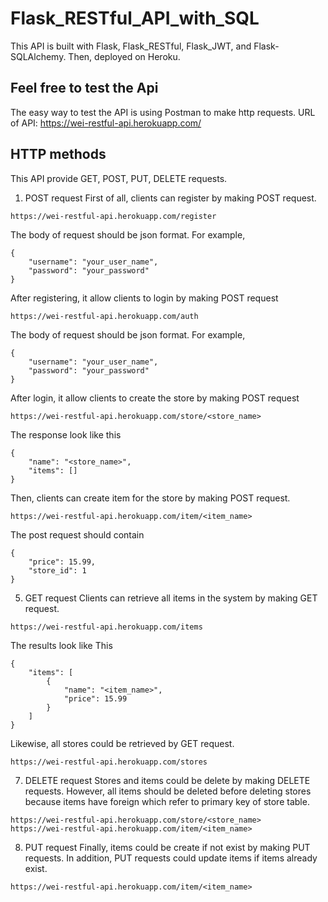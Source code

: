 # Flask_RESTful_API_with_SQL

This API is built with Flask, Flask_RESTful, Flask_JWT, and Flask-SQLAlchemy.
Then, deployed on Heroku.

## Feel free to test the Api
The easy way to test the API is using Postman to make http requests.
URL of API: https://wei-restful-api.herokuapp.com/

## HTTP methods
This API provide GET, POST, PUT, DELETE requests.

1. POST request
First of all, clients can register by making POST request.
```
https://wei-restful-api.herokuapp.com/register
```
The body of request should be json format.
For example,
```
{
	"username": "your_user_name",
	"password": "your_password"
}
```

After registering, it allow clients to login by making POST request
```
https://wei-restful-api.herokuapp.com/auth
```
The body of request should be json format.
For example,
```
{
	"username": "your_user_name",
	"password": "your_password"
}
```

After login, it allow clients to create the store by making POST request
```
https://wei-restful-api.herokuapp.com/store/<store_name>
```
The response look like this
```
{
    "name": "<store_name>",
    "items": []
}
```

Then, clients can create item for the store by making POST request.
```
https://wei-restful-api.herokuapp.com/item/<item_name>
```
The post request should contain
```
{
	"price": 15.99,
	"store_id": 1
}
```

5. GET request
Clients can retrieve all items in the system by making GET request.
```
https://wei-restful-api.herokuapp.com/items
```
The results look like This
```
{
    "items": [
        {
            "name": "<item_name>",
            "price": 15.99
        }
    ]
}
```

Likewise, all stores could be retrieved by GET request.
```
https://wei-restful-api.herokuapp.com/stores
```

7. DELETE request
Stores and items could be delete by making DELETE requests.
However, all items should be deleted before deleting stores because items have foreign which refer to primary key of store table.
```
https://wei-restful-api.herokuapp.com/store/<store_name>
https://wei-restful-api.herokuapp.com/item/<item_name>
```

8. PUT request
Finally, items could be create if not exist by making PUT requests.
In addition, PUT requests could update items if items already exist.
```
https://wei-restful-api.herokuapp.com/item/<item_name>
```
